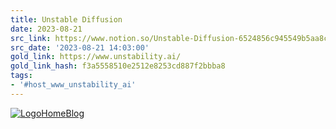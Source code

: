 ```yaml
---
title: Unstable Diffusion
date: 2023-08-21
src_link: https://www.notion.so/Unstable-Diffusion-6524856c945549b5aa8cab54d0701c21
src_date: '2023-08-21 14:03:00'
gold_link: https://www.unstability.ai/
gold_link_hash: f3a5558510e2512e8253cd887f2bbba8
tags:
- '#host_www_unstability_ai'
---
```


[![Logo](https://cdn.unstability.ai/images/icons/Unstable_Logo.webp?width=384&quality=75&optimizer=image)](/)[Home](/)[Blog](/blog)